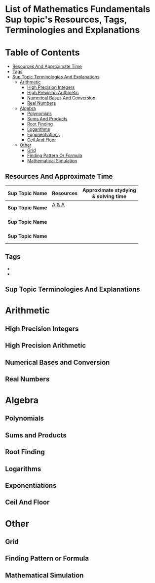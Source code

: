 # List of Mathematics Fundamentals Sup topic's Resources, Tags, Terminologies and Explanations 

Table of Contents
================= 

- [Resources And Approximate Time](#resources-and-approximate-time)
- [Tags](#tags)
- [Sup Topic Terminologies And Explanations](#sup-topic-terminologies-and-explanations)
  * [Arithmetic](#arithmetic)
    + [High Precision Integers](#high-precision-integers)
    + [High Precision Arithmetic](#high-precision-arithmetic)
    + [Numerical Bases And Conversion](#numerical-bases-and-conversion)
    + [Real Numbers](#real-numbers)
  * [Algebra](#sup-topic-name)
    + [Polynomials](#polynomials)
    + [Sums And Products](#sums-and-products)
    + [Root Finding](#root-finding)
    + [Logarithms](#logarithms)
    + [Exponentiations](#exponentiations)
    + [Ceil And Floor](#ceil-and-floor)
  * [Other](other)
    + [Grid](#grid)
    + [Finding Pattern Or Formula](#finding-pattern-or-formula)
    + [Mathematical Simulation](#mathematical-simulation)
   
   

## Resources And Approximate Time

Sup Topic Name   | Resources   | Approximate stydying <br> & solving time
-------------| -------------   |-------------   
**Sup Topic Name** |[A & A](http://www.differencebetween.info/difference-between-algebra-and-arithmetic)<br>[]()<br> |
**Sup Topic Name** |[]()<br>[]()<br> |
**Sup Topic Name** |[]()<br>[]()<br> |

## Tags
-
-

## Sup Topic Terminologies And Explanations

# Arithmetic
## High Precision Integers
## High Precision Arithmetic
## Numerical Bases and Conversion
## Real Numbers
# Algebra
## Polynomials
## Sums and Products 
## Root Finding 
## Logarithms
## Exponentiations
## Ceil And Floor
# Other
## Grid
## Finding Pattern or Formula
## Mathematical Simulation
